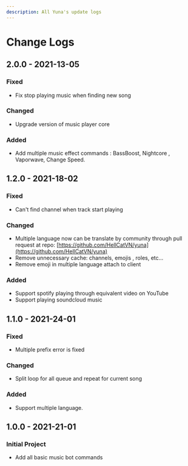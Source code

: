 ```yaml
---
description: All Yuna's update logs
---
```


# Change Logs

## 2.0.0 - 2021-13-05

### Fixed

* Fix stop playing music when finding new song

### Changed

* Upgrade version of music player core

### Added

* Add multiple music effect commands : BassBoost,  Nightcore , Vaporwave, Change Speed.

## 1.2.0 - 2021-18-02

### Fixed

* Can't find channel when track start playing

### Changed

* Multiple language now can be translate by community through pull request at repo: [https://github.com/HellCatVN/yuna](https://github.com/HellCatVN/yuna)
* Remove unnecessary cache: channels, emojis , roles, etc...
* Remove emoji in multiple language attach to client

### Added

* Support spotify playing through equivalent video on YouTube
* Support playing soundcloud music

## 1.1.0 - 2021-24-01

### Fixed

* Multiple prefix error is fixed

### Changed

* Split loop for all queue and repeat for current song

### Added

* Support multiple language.

## 1.0.0 - 2021-21-01

### Initial Project

* Add all basic music bot commands



